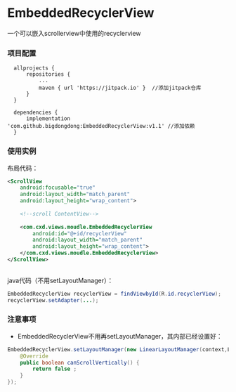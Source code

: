 # EmbeddedRecyclerView
一个可以嵌入scrollerview中使用的recyclerview

### 项目配置

```
  allprojects {
      repositories {
          ...
          maven { url 'https://jitpack.io' }  //添加jitpack仓库
      }
  }
  
  dependencies {
	  implementation 'com.github.bigdongdong:EmbeddedRecyclerView:v1.1' //添加依赖
  }
```


### 使用实例
布局代码：
```xml
<ScrollView
    android:focusable="true"
    android:layout_width="match_parent"
    android:layout_height="wrap_content">
    
    <!--scroll ContentView-->
   
    <com.cxd.views.moudle.EmbeddedRecyclerView
        android:id="@+id/recyclerView"
        android:layout_width="match_parent"
        android:layout_height="wrap_content">
    </com.cxd.views.moudle.EmbeddedRecyclerView>
</ScrollView>
        

```
java代码（不用setLayoutManager）：
```java
EmbeddedRecyclerView recyclerView = findViewbyId(R.id.recyclerView);
recyclerView.setAdapter(...);


```

### 注意事项
+ EmbeddedRecyclerView不用再setLayoutManager，其内部已经设置好：
```java
EmbeddedRecyclerView.setLayoutManager(new LinearLayoutManager(context,LinearLayoutManager.VERTICAL,false){
    @Override
    public boolean canScrollVertically() {
        return false ;
    }
});
```
